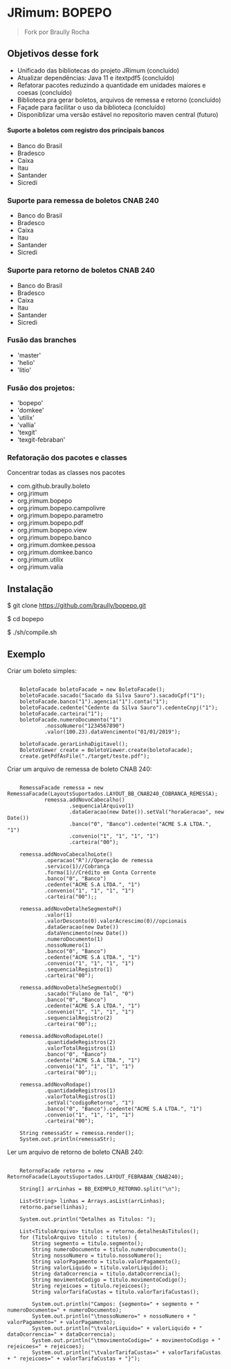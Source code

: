# JRimum: BOPEPO
> Fork por Braully Rocha


## Objetivos desse fork

- Unificado das bibliotecas do projeto JRimum (concluído)
- Atualizar dependências: Java 11 e itextpdf5 (concluído)
- Refatorar pacotes reduzindo a quantidade em unidades maiores e coesas (concluído)
- Biblioteca pra gerar boletos, arquivos de remessa e retorno  (concluído)
- Façade para facilitar o uso da biblioteca (concluído)
- Disponiblizar uma versão estável no repositorio maven central (futuro)

#### Suporte a boletos com registro dos principais bancos

- Banco do Brasil
- Bradesco
- Caixa
- Itau
- Santander
- Sicredi

### Suporte para remessa de boletos CNAB 240

- Banco do Brasil
- Bradesco
- Caixa
- Itau
- Santander
- Sicredi

###  Suporte para retorno de boletos CNAB 240

- Banco do Brasil
- Bradesco
- Caixa
- Itau
- Santander
- Sicredi

### Fusão das branches 

- 'master'
- 'helio'
- 'litio' 

### Fusão dos projetos:

- 'bopepo' 
- 'domkee' 
- 'utilix' 
- 'vallia' 
- 'texgit'
- 'texgit-febraban'

### Refatoração dos pacotes e classes
Concentrar todas as classes nos pacotes

- com.github.braully.boleto
- org.jrimum
- org.jrimum.bopepo
- org.jrimum.bopepo.campolivre
- org.jrimum.bopepo.parametro
- org.jrimum.bopepo.pdf
- org.jrimum.bopepo.view
- org.jrimum.bopepo.banco
- org.jrimum.domkee.pessoa
- org.jrimum.domkee.banco
- org.jrimum.utilix
- org.jrimum.valia

## Instalação

$ git clone https://github.com/braully/bopepo.git

$ cd bopepo

$ ./sh/compile.sh

## Exemplo


Criar um boleto simples:
```

    BoletoFacade boletoFacade = new BoletoFacade();
    boletoFacade.sacado("Sacado da Silva Sauro").sacadoCpf("1");
    boletoFacade.banco("1").agencia("1").conta("1");
    boletoFacade.cedente("Cedente da Silva Sauro").cedenteCnpj("1");
    boletoFacade.carteira("1");
    boletoFacade.numeroDocumento("1")
            .nossoNumero("1234567890")
            .valor(100.23).dataVencimento("01/01/2019");

    boletoFacade.gerarLinhaDigitavel();
    BoletoViewer create = BoletoViewer.create(boletoFacade);
    create.getPdfAsFile("./target/teste.pdf");
```


Criar um arquivo de remessa de boleto CNAB 240:
```

    RemessaFacade remessa = new RemessaFacade(LayoutsSuportados.LAYOUT_BB_CNAB240_COBRANCA_REMESSA);
            remessa.addNovoCabecalho()
                    .sequencialArquivo(1)
                    .dataGeracao(new Date()).setVal("horaGeracao", new Date())
                    .banco("0", "Banco").cedente("ACME S.A LTDA.", "1")
                    .convenio("1", "1", "1", "1")
                    .carteira("00");

    remessa.addNovoCabecalhoLote()
            .operacao("R")//Operação de remessa
            .servico(1)//Cobrança
            .forma(1)//Crédito em Conta Corrente
            .banco("0", "Banco")
            .cedente("ACME S.A LTDA.", "1")
            .convenio("1", "1", "1", "1")
            .carteira("00");;

    remessa.addNovoDetalheSegmentoP()
            .valor(1)
            .valorDesconto(0).valorAcrescimo(0)//opcionais
            .dataGeracao(new Date())
            .dataVencimento(new Date())
            .numeroDocumento(1)
            .nossoNumero(1)
            .banco("0", "Banco")
            .cedente("ACME S.A LTDA.", "1")
            .convenio("1", "1", "1", "1")
            .sequencialRegistro(1)
            .carteira("00");

    remessa.addNovoDetalheSegmentoQ()
            .sacado("Fulano de Tal", "0")
            .banco("0", "Banco")
            .cedente("ACME S.A LTDA.", "1")
            .convenio("1", "1", "1", "1")
            .sequencialRegistro(2)
            .carteira("00");;

    remessa.addNovoRodapeLote()
            .quantidadeRegistros(2)
            .valorTotalRegistros(1)
            .banco("0", "Banco")
            .cedente("ACME S.A LTDA.", "1")
            .convenio("1", "1", "1", "1")
            .carteira("00");;

    remessa.addNovoRodape()
            .quantidadeRegistros(1)
            .valorTotalRegistros(1)
            .setVal("codigoRetorno", "1")
            .banco("0", "Banco").cedente("ACME S.A LTDA.", "1")
            .convenio("1", "1", "1", "1")
            .carteira("00");

    String remessaStr = remessa.render();
    System.out.println(remessaStr);
```

Ler um arquivo de retorno de boleto CNAB 240:
```

    RetornoFacade retorno = new RetornoFacade(LayoutsSuportados.LAYOUT_FEBRABAN_CNAB240);

    String[] arrLinhas = BB_EXEMPLO_RETORNO.split("\n");

    List<String> linhas = Arrays.asList(arrLinhas);
    retorno.parse(linhas);

    System.out.println("Detalhes as Titulos: ");

    List<TituloArquivo> titulos = retorno.detalhesAsTitulos();
    for (TituloArquivo titulo : titulos) {
        String segmento = titulo.segmento();
        String numeroDocumento = titulo.numeroDocumento();
        String nossoNumero = titulo.nossoNumero();
        String valorPagamento = titulo.valorPagamento();
        String valorLiquido = titulo.valorLiquido();
        String dataOcorrencia = titulo.dataOcorrencia();
        String movimentoCodigo = titulo.movimentoCodigo();
        String rejeicoes = titulo.rejeicoes();
        String valorTarifaCustas = titulo.valorTarifaCustas();

        System.out.println("Campos: {segmento=" + segmento + " numeroDocumento=" + numeroDocumento);
        System.out.println("\tnossoNumero=" + nossoNumero + " valorPagamento=" + valorPagamento);
        System.out.println("\tvalorLiquido=" + valorLiquido + " dataOcorrencia=" + dataOcorrencia);
        System.out.println("\tmovimentoCodigo=" + movimentoCodigo + " rejeicoes=" + rejeicoes);
        System.out.println("\tvalorTarifaCustas=" + valorTarifaCustas + " rejeicoes=" + valorTarifaCustas + "}");
```